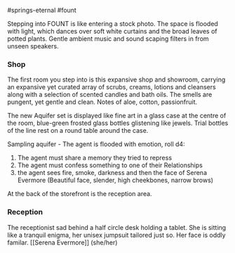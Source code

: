 #springs-eternal #fount 

Stepping into FOUNT is like entering a stock photo.
The space is flooded with light, which dances over soft white curtains and the broad leaves of potted plants.
Gentle ambient music and sound scaping filters in from unseen speakers.


### Shop
The first room you step into is this expansive shop and showroom, carrying an expansive yet curated array of scrubs, creams, lotions and cleansers along with a selection of scented candles and bath oils.
The smells are pungent, yet gentle and clean. Notes of aloe, cotton, passionfruit.

The new Aquifer set is displayed like fine art in a glass case at the centre of the room, blue-green frosted glass bottles glistening like jewels.
Trial bottles of the line rest on a round table around the case.

Sampling aquifer - The agent is flooded with emotion, roll d4:
1. The agent must share a memory they tried to repress
2. The agent must confess something to one of their Relationships
3. the agent sees fire, smoke, darkness and then the face of Serena Evermore (Beautiful face, slender, high cheekbones, narrow brows)

At the back of the storefront is the reception area.

### Reception

The receptionist sad behind a half circle desk holding a tablet. She is sitting like a tranquil enigma, her unisex jumpsuit tailored just so. Her face is oddly familar.
[[Serena Evermore]] (she/her)